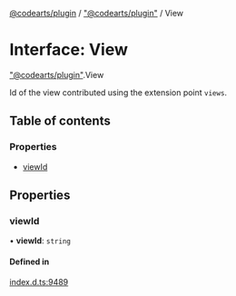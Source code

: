 [@codearts/plugin](../README.md) / ["@codearts/plugin"](../modules/_codearts_plugin_.md) / View

# Interface: View

["@codearts/plugin"](../modules/_codearts_plugin_.md).View

Id of the view contributed using the extension point `views`.

## Table of contents

### Properties

- [viewId](codearts_plugin_.View.md#viewid)

## Properties

### viewId

• **viewId**: `string`

#### Defined in

[index.d.ts:9489](https://github.com/shuyaqian/cloudide-plugin-api/blob/5b69219/index.d.ts#L9489)

